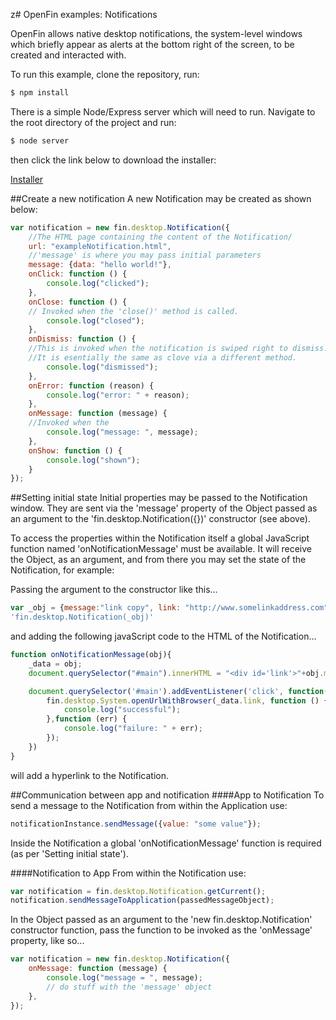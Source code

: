 z# OpenFin examples: Notifications

OpenFin allows native desktop notifications, the system-level windows which briefly appear as alerts at the bottom right of the screen, to be created and interacted with. 

To run this example, clone the repository, run:

```javascript
$ npm install
```
There is a simple Node/Express server which will need to run. Navigate to the root directory of the project and run:

```javascript
$ node server
```
then click the link below to download the installer:

[Installer](https://dl.openfin.co/services/download?fileName=notificationOpenfin&config=http://localhost:5050/app.json)

##Create a new notification
A new Notification may be created as shown below:

```javascript
var notification = new fin.desktop.Notification({
	//The HTML page containing the content of the Notification/
	url: "exampleNotification.html",
	//'message' is where you may pass initial parameters
	message: {data: "hello world!"},
	onClick: function () {
		console.log("clicked");
	},
	onClose: function () {
	// Invoked when the 'close()' method is called.
		console.log("closed");
	},
	onDismiss: function () {
	//This is invoked when the notification is swiped right to dismiss. 
	//It is esentially the same as clove via a different method.
		console.log("dismissed");
	},
	onError: function (reason) {
		console.log("error: " + reason);
	},
	onMessage: function (message) {
	//Invoked when the 
		console.log("message: ", message);
	},
	onShow: function () {
		console.log("shown");
	}
});
```
##Setting initial state
Initial properties may be passed to the Notification window. They are sent via the 'message' property of the Object passed as an argument to the 'fin.desktop.Notification({})' constructor (see above). 

To access the properties within the Notification itself a global JavaScript function named 'onNotificationMessage' must be available. It will receive the Object, as an argument, and from there you may set the state of the Notification, for example:

Passing the argument to the constructor like this...

```javascript
var _obj = {message:"link copy", link: "http://www.somelinkaddress.com"};
'fin.desktop.Notification(_obj)'
```
and adding the following javaScript code to the HTML of the Notification...

```javascript
function onNotificationMessage(obj){
    _data = obj;
    document.querySelector("#main").innerHTML = "<div id='link'>"+obj.message+" </div>";

    document.querySelector('#main').addEventListener('click', function(e){
        fin.desktop.System.openUrlWithBrowser(_data.link, function () {
            console.log("successful");
        },function (err) {
            console.log("failure: " + err);
        });
    })
}

```

will add a hyperlink to the Notification.

##Communication between app and notification
####App to Notification
To send a message to the Notification from within the Application use:

```javascript
notificationInstance.sendMessage({value: "some value"});
```
 Inside the Notification a global 'onNotificationMessage' function is required (as per 'Setting initial state'). 

####Notification to App
From within the Notification use:

```javascript
var notification = fin.desktop.Notification.getCurrent();
notification.sendMessageToApplication(passedMessageObject);
```
In the Object passed as an argument to the 'new fin.desktop.Notification' constructor function, pass the function to be invoked as the 'onMessage' property, like so...

```javascript
var notification = new fin.desktop.Notification({
	onMessage: function (message) {
		console.log("message = ", message);
		// do stuff with the 'message' object
	},
});
```
